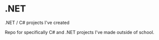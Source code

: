# .NET
.NET / C# projects I've created

Repo for specifically C# and .NET projects I've made outside of school.
